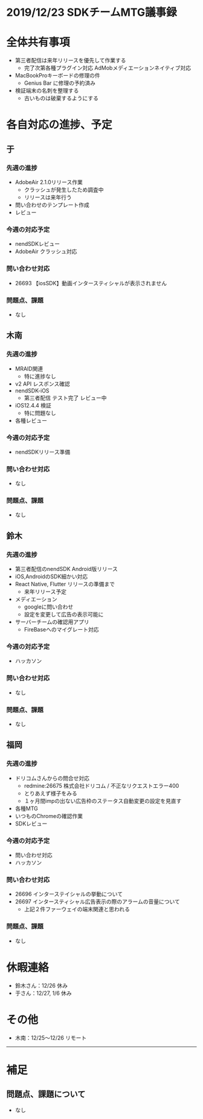 # 2019/12/23 SDKチームMTG議事録

# 全体共有事項
- 第三者配信は来年リリースを優先して作業する
  - 完了次第各種プラグイン対応 AdMobメディエーションネイティブ対応
- MacBookProキーボードの修理の件
  - Genius Bar に修理の予約済み
- 検証端末の名刺を整理する
  - 古いものは破棄するようにする

# 各自対応の進捗、予定
## 于
### 先週の進捗
- AdobeAir 2.1.0リリース作業
  - クラッシュが発生したため調査中
  - リリースは来年行う
- 問い合わせのテンプレート作成
- レビュー

### 今週の対応予定
- nendSDKレビュー
- AdobeAir クラッシュ対応

### 問い合わせ対応
- 26693 【iosSDK】動画インタースティシャルが表示されません

### 問題点、課題
- なし

## 木南
### 先週の進捗
- MRAID関連
  - 特に進捗なし
- v2 API レスポンス確認
- nendSDK-iOS
  - 第三者配信 テスト完了 レビュー中
- iOS12.4.4 検証
  - 特に問題なし
- 各種レビュー

### 今週の対応予定
- nendSDKリリース準備

### 問い合わせ対応
- なし

### 問題点、課題
- なし

## 鈴木
### 先週の進捗
- 第三者配信のnendSDK Android版リリース
- iOS,AndroidのSDK細かい対応
- React Native, Flutter リリースの準備まで
  - 来年リリース予定
- メディエーション
  - googleに問い合わせ
  - 設定を変更して広告の表示可能に
- サーバーチームの確認用アプリ
  - FireBaseへのマイグレート対応

### 今週の対応予定
- ハッカソン

### 問い合わせ対応
- なし

### 問題点、課題
- なし

## 福岡
### 先週の進捗
- ドリコムさんからの問合せ対応
  - redmine:26675 株式会社ドリコム / 不正なリクエストエラー400
  - とりあえず様子をみる
  - １ヶ月間impの出ない広告枠のステータス自動変更の設定を見直す
- 各種MTG
- いつものChromeの確認作業
- SDKレビュー

### 今週の対応予定
- 問い合わせ対応
- ハッカソン

### 問い合わせ対応
- 26696 インターステイシャルの挙動について
- 26697 インタースティシャル広告表示の際のアラームの音量について
  - 上記２件ファーウェイの端末関連と思われる

### 問題点、課題
- なし

# 休暇連絡
- 鈴木さん：12/26 休み
- 于さん：12/27, 1/6 休み

# その他
- 木南：12/25〜12/26 リモート

----

# 補足
## 問題点、課題について
- なし
